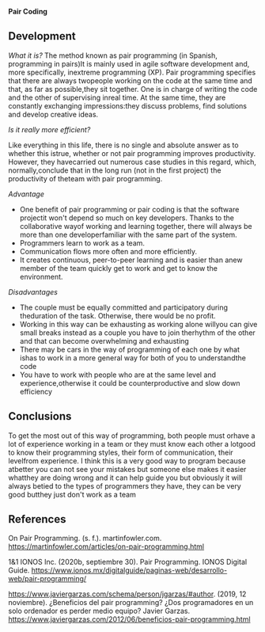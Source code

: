 **Pair Coding**

## Development 

*What it is?*
The method known as pair programming (in Spanish, programming in pairs)It is mainly used in agile software development and, more specifically, inextreme programming (XP). Pair programming specifies that there are always twopeople working on the code at the same time and that, as far as possible,they sit together. One is in charge of writing the code and the other of supervising inreal time. At the same time, they are constantly exchanging impressions:they discuss problems, find solutions and develop creative ideas.

*Is it really more efficient?*

Like everything in this life, there is no single and absolute answer as to whether this istrue, whether or not pair programming improves productivity. However, they havecarried out numerous case studies in this regard, which, normally,conclude that in the long run (not in the first project) the productivity of theteam with pair programming.

*Advantage*
- One benefit of pair programming or pair coding is that the software projectit won't depend so much on key developers. Thanks to the collaborative wayof working and learning together, there will always be more than one developerfamiliar with the same part of the system.
- Programmers learn to work as a team.
- Communication flows more often and more efficiently.
- It creates continuous, peer-to-peer learning and is easier than anew member of the team quickly get to work and get to know the environment.


*Disadvantages*
- The couple must be equally committed and participatory during theduration of the task. Otherwise, there would be no profit.
- Working in this way can be exhausting as working alone willyou can give small breaks instead as a couple you have to join therhythm of the other and that can become overwhelming and exhausting
- There may be cars in the way of programming of each one by what ishas to work in a more general way for both of you to understandthe code
- You have to work with people who are at the same level and experience,otherwise it could be counterproductive and slow down efficiency

## Conclusions
To get the most out of this way of programming, both people must orhave a lot of experience working in a team or they must know each other a lotgood to know their programming styles, their form of communication, their levelfrom experience. I think this is a very good way to program because atbetter you can not see your mistakes but someone else makes it easier whatthey are doing wrong and it can help guide you but obviously it will always betied to the types of programmers they have, they can be very good butthey just don't work as a team

## References
On Pair Programming. (s. f.). martinfowler.com. https://martinfowler.com/articles/on-pair-programming.html

1&1 IONOS Inc. (2020b, septiembre 30). Pair Programming. IONOS Digital Guide. https://www.ionos.mx/digitalguide/paginas-web/desarrollo-web/pair-programming/

https://www.javiergarzas.com/schema/person/jgarzas/#author. (2019, 12 noviembre). ¿Beneficios del pair programming? ¿Dos programadores en un solo ordenador es perder medio equipo? Javier Garzas. https://www.javiergarzas.com/2012/06/beneficios-pair-programming.html
